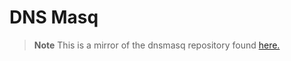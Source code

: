 # DNS Masq
> **Note**
This is a mirror of the dnsmasq repository found [here.](https://thekelleys.org.uk/gitweb/?p=dnsmasq.git;a=summary)
